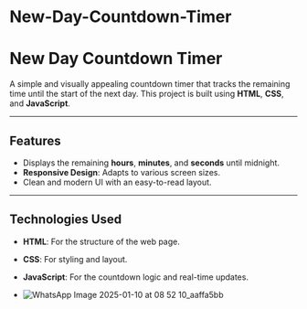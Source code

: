 # New-Day-Countdown-Timer


# New Day Countdown Timer

A simple and visually appealing countdown timer that tracks the remaining time until the start of the next day. This project is built using **HTML**, **CSS**, and **JavaScript**.

---

## Features

- Displays the remaining **hours**, **minutes**, and **seconds** until midnight.
- **Responsive Design**: Adapts to various screen sizes.
- Clean and modern UI with an easy-to-read layout.

---

## Technologies Used

- **HTML**: For the structure of the web page.
- **CSS**: For styling and layout.
- **JavaScript**: For the countdown logic and real-time updates.

  
- ![WhatsApp Image 2025-01-10 at 08 52 10_aaffa5bb](https://github.com/user-attachments/assets/9dd085bc-ec1c-47a6-94d9-737be7846006)



